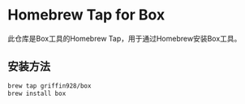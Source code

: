 # Homebrew Tap for Box
此仓库是Box工具的Homebrew Tap，用于通过Homebrew安装Box工具。

## 安装方法

```bash
brew tap griffin928/box
brew install box
```
